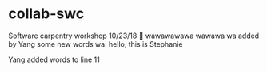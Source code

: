 # collab-swc
Software carpentry workshop 10/23/18
:whale:
wawawawawa
wawawa
wa           added by Yang some new words 
wa. hello, this is Stephanie



Yang added words to line 11
